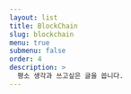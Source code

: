 ```yaml
---
layout: list
title: BlockChain
slug: blockchain
menu: true
submenu: false
order: 4
description: >
  평소 생각과 쓰고싶은 글을 씁니다.
---
```

